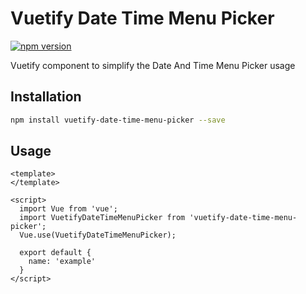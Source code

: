 # Vuetify Date Time Menu Picker

[![npm version](https://badge.fury.io/js/vuetify-date-time-menu-picker.svg)](https://www.npmjs.com/package/vuetify-date-time-menu-picker)

Vuetify component to simplify the Date And Time Menu Picker usage

## Installation

```sh
npm install vuetify-date-time-menu-picker --save
```

## Usage

```vue
<template>
</template>

<script>
  import Vue from 'vue';
  import VuetifyDateTimeMenuPicker from 'vuetify-date-time-menu-picker';
  Vue.use(VuetifyDateTimeMenuPicker);

  export default {
    name: 'example'
  }
</script>
```

